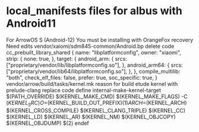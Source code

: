 # local_manifests files for albus with Android11
For ArrowOS S (Android-12)
You must be installing with OrangeFox recovery
Need edits 
	vendor/xaiomi/sdm845-common/Android.bp
		delete code
			cc_prebuilt_library_shared {
			name: "libplatformconfig",
			owner: "xiaomi",
			strip: {
			none: true,
			},
			target: {
			android_arm: {
				srcs: ["proprietary/vendor/lib/libplatformconfig.so"],
			},
			android_arm64: {
				srcs: ["proprietary/vendor/lib64/libplatformconfig.so"],
			},
			},
			compile_multilib: "both",
			check_elf_files: false,
			prefer: true,
			soc_specific: true,
			}
	vendor/arrow/build/tasks/kernel.mk
		reason
			for build etude kernel with prelude-clang
		replace code
			define internal-make-kernel-target
			$(PATH_OVERRIDE) $(KERNEL_MAKE_CMD) $(KERNEL_MAKE_FLAGS) -C $(KERNEL_SRC) O=$(KERNEL_BUILD_OUT_PREFIX)$(1) ARCH=$(KERNEL_ARCH) $(KERNEL_CROSS_COMPILE) $(KERNEL_CLANG_TRIPLE) $(KERNEL_CC) $(KERNEL_LD) $(KERNEL_AR) $(KERNEL_NM) $(KERNEL_OBJCOPY) $(KERNEL_OBJDUMP) $(2)
			endef

